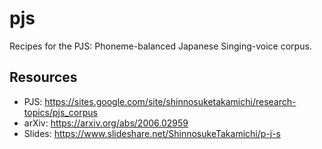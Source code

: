 # pjs

Recipes for the PJS: Phoneme-balanced Japanese Singing-voice corpus.

## Resources

 - PJS: https://sites.google.com/site/shinnosuketakamichi/research-topics/pjs_corpus
 - arXiv: https://arxiv.org/abs/2006.02959
 - Slides: https://www.slideshare.net/ShinnosukeTakamichi/p-j-s